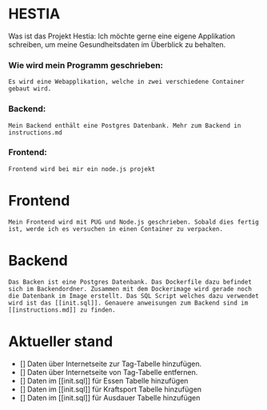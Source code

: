 # HESTIA
Was ist das Projekt Hestia:
	Ich möchte gerne eine eigene Applikation schreiben, um meine Gesundheitsdaten im Überblick zu behalten. 

### Wie wird mein Programm geschrieben:
	Es wird eine Webapplikation, welche in zwei verschiedene Container gebaut wird. 

### Backend:
	Mein Backend enthält eine Postgres Datenbank. Mehr zum Backend in instructions.md

### Frontend:
	Frontend wird bei mir ein node.js projekt

# Frontend
	Mein Frontend wird mit PUG und Node.js geschrieben. Sobald dies fertig ist, werde ich es versuchen in einen Container zu verpacken. 

# Backend
	Das Backen ist eine Postgres Datenbank. Das Dockerfile dazu befindet sich im Backendordner. Zusammen mit dem Dockerimage wird gerade noch die Datenbank im Image erstellt. Das SQL Script welches dazu verwendet wird ist das [[init.sql]]. Genauere anweisungen zum Backend sind im [[instructions.md]] zu finden. 

# Aktueller stand
- [] Daten über Internetseite zur Tag-Tabelle hinzufügen. 
- [] Daten über Internetseite von Tag-Tabelle entfernen.
- [] Daten im [[init.sql]] für Essen Tabelle hinzufügen
- [] Daten im [[init.sql]] für Kraftsport Tabelle hinzufügen
- [] Daten im [[init.sql]] für Ausdauer Tabelle hinzufügen
